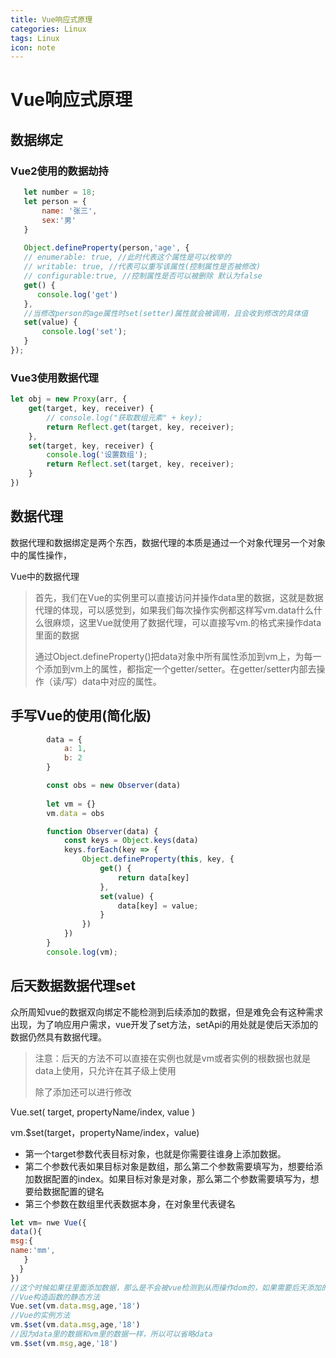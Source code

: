```yaml
---
title: Vue响应式原理
categories: Linux
tags: Linux
icon: note
---
```

# Vue响应式原理

## 数据绑定

###  Vue2使用的数据劫持

```js
   let number = 18;
   let person = {
       name: '张三',
       sex:'男'
   }
       
   Object.defineProperty(person,'age', {
   // enumerable: true, //此时代表这个属性是可以枚举的
   // writable: true, //代表可以重写该属性(控制属性是否被修改)
   // configurable:true, //控制属性是否可以被删除 默认为false
   get() {
      console.log('get')
   },
   //当修改person的age属性时set(setter)属性就会被调用，且会收到修改的具体值
   set(value) {
       console.log('set');
   }
});
```

### Vue3使用数据代理

```js
let obj = new Proxy(arr, {
    get(target, key, receiver) {
        // console.log("获取数组元素" + key);
        return Reflect.get(target, key, receiver);
    },
    set(target, key, receiver) {
        console.log('设置数组');
        return Reflect.set(target, key, receiver);
    }
})
```

## 数据代理

数据代理和数据绑定是两个东西，数据代理的本质是通过一个对象代理另一个对象中的属性操作，

Vue中的数据代理

>首先，我们在Vue的实例里可以直接访问并操作data里的数据，这就是数据代理的体现，可以感觉到，如果我们每次操作实例都这样写vm.data什么什么很麻烦，这里Vue就使用了数据代理，可以直接写vm.的格式来操作data里面的数据
>
>通过Object.defineProperty()把data对象中所有属性添加到vm上，为每一个添加到vm上的属性，都指定一个getter/setter。在getter/setter内部去操作（读/写）data中对应的属性。

## 手写Vue的使用(简化版)

```js
        data = {
            a: 1,
            b: 2
        }

        const obs = new Observer(data)
        
        let vm = {}
        vm.data = obs

        function Observer(data) {
            const keys = Object.keys(data)
            keys.forEach(key => {
                Object.defineProperty(this, key, {
                    get() {
                        return data[key]
                    },
                    set(value) {
                        data[key] = value;
                    }
                })
            })
        }
        console.log(vm);
```

## 后天数据数据代理set

众所周知vue的数据双向绑定不能检测到后续添加的数据，但是难免会有这种需求出现，为了响应用户需求，vue开发了set方法，setApi的用处就是使后天添加的数据仍然具有数据代理。

>注意：后天的方法不可以直接在实例也就是vm或者实例的根数据也就是data上使用，只允许在其子级上使用
>
>除了添加还可以进行修改

Vue.set( target, propertyName/index, value )

vm.$set(target，propertyName/index，value)

- 第一个target参数代表目标对象，也就是你需要往谁身上添加数据。
- 第二个参数代表如果目标对象是数组，那么第二个参数需要填写为，想要给添加数据配置的index。如果目标对象是对象，那么第二个参数需要填写为，想要给数据配置的键名
- 第三个参数在数组里代表数据本身，在对象里代表键名

```js
let vm= nwe Vue({
data(){
msg:{
name:'mm',
   }
  }
})
//这个时候如果往里面添加数据，那么是不会被vue检测到从而操作dom的，如果需要后天添加的数据具有双向数据绑定那么则需要使用这种语法
//Vue构造函数的静态方法
Vue.set(vm.data.msg,age,'18')
//Vue的实例方法
vm.$set(vm.data.msg,age,'18')
//因为data里的数据和vm里的数据一样，所以可以省略data
vm.$set(vm.msg,age,'18')
```

